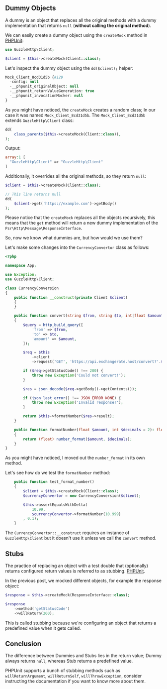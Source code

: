 ## Dummy Objects
A dummy is an object that replaces all the original methods with a dummy implementation that returns `null` (**without calling the original method**).

We can easily create a dummy object using the `createMock` method in [PHPUnit](https://phpunit.readthedocs.io/en/9.5/test-doubles.html):
```php
use GuzzleHttp\Client;

$client = $this->createMock(Client::class);
```

Let's inspect the dummy object using the `dd($client);` helper:
```php
Mock_Client_8cd31d5b {#129
  -config: null
  -__phpunit_originalObject: null
  -__phpunit_returnValueGeneration: true
  -__phpunit_invocationMocker: null
}
```

As you might have noticed, the `createMock` creates a random class; In our case it was named `Mock_Client_8cd31d5b`.  The `Mock_Client_8cd31d5b` extends `GuzzleHttp\Client` class:
```php
dd(
    class_parents($this->createMock(Client::class)),
);
```

Output:
```php
array:1 [
  "GuzzleHttp\Client" => "GuzzleHttp\Client"
]
```

Additionally, it overrides all the original methods, so they return `null`:
```php
$client = $this->createMock(Client::class);

// This line returns null
dd(
    $client->get('https://example.com')->getBody()
);
```

Please notice that the `createMock` replaces all the objects recursively, this means that the `get` method will return a new dummy implementation of the `Psr\Http\Message\ResponseInterface`.  

So, now we know what dummies are, but how would we use them?

Let's make some changes into the `CurrencyConvertor` class as follows:
```php
<?php

namespace App;

use Exception;
use GuzzleHttp\Client;

class CurrencyConversion
{
    public function __construct(private Client $client)
    {
    }

    public function convert(string $from, string $to, int|float $amount): float
    {
        $query = http_build_query([
            'from' => $from,
            'to' => $to,
            'amount' => $amount,
        ]);

        $req = $this
            ->client
            ->request('GET', 'https://api.exchangerate.host/convert?'.$query);

        if ($req->getStatusCode() !== 200) {
            throw new Exception('Could not convert!');
        }

        $res = json_decode($req->getBody()->getContents());

        if (json_last_error() !== JSON_ERROR_NONE) {
            throw new Exception('Invalid response!');
        }

        return $this->formatNumber($res->result);
    }

    public function formatNumber(float $amount, int $decimals = 2): float
    {
        return (float) number_format($amount, $decimals);
    }
}
```

As you might have noticed, I moved out the `number_format` in its own method.

Let's see how do we test the `formatNumber` method:
```php
    public function test_format_number()
    {
        $client = $this->createMock(Client::class);
        $currencyConvertor = new CurrencyConversion($client);

        $this->assertEqualsWithDelta(
            10.99,
            $currencyConvertor->formatNumber(10.999)
        , 0.1);
    }
```

The `CurrencyConvertor::__construct` requires an instance of `GuzzleHttp\Client` but it doesn't use it unless we call the `convert` method.

## Stubs
The practice of replacing an object with a test double that (optionally) returns configured return values is referred to as stubbing. [PHPUnit](https://phpunit.readthedocs.io/en/9.5/test-doubles.html).

In the previous post, we mocked different objects, for example the response object:
```php
$response = $this->createMock(ResponseInterface::class);

$response
    ->method('getStatusCode')
    ->willReturn(200);
```

This is called stubbing because we're configuring an object that returns a predefined value when it gets called.

## Conclusion
The difference between Dummies and Stubs lies in the return value; Dummy always returns `null`, whereas Stub returns a predefined value.

PHPUnit supports a bunch of stubbing methods such as `willReturnArgument`, `willReturnSelf`, `willThrowException`, consider instructing the documentation if you want to know more about them.

